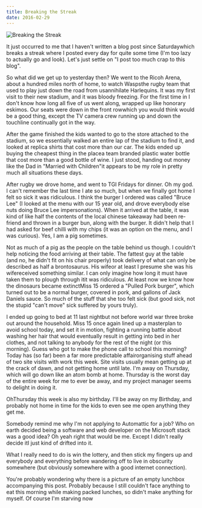 ```yaml
---
title: Breaking the Streak
date: 2016-02-29
---
```


![Breaking the Streak](https://source.unsplash.com/0gkw_9fy0eQ/1600x900)

It just occurred to me that I haven't written a blog post since Saturdaywhich breaks a streak where I posted every day for quite some time (I'm too lazy to actually go and look). Let's just settle on "I post too much crap to this blog".

So what did we get up to yesterday then? We went to the Ricoh Arena, about a hundred miles north of home, to watch Waspsthe rugby team that used to play just down the road from usannihilate Harlequins. It was my first visit to their new stadium, and it was bloody freezing. For the first time in I don't know how long all five of us went along, wrapped up like honorary eskimos. Our seats were down in the front rowwhich you would think would be a good thing, except the TV camera crew running up and down the touchline continually got in the way.

After the game finished the kids wanted to go to the store attached to the stadium, so we essentially walked an entire lap of the stadium to find it, and looked at replica shirts that cost more than our car. The kids ended up buying the cheapest thing in the placea team branded plastic water bottle that cost more than a good bottle of wine. I just stood, handing out money like the Dad in "Married with Children"it appears to be my role in pretty much all situations these days.

After rugby we drove home, and went to TGI Fridays for dinner. Oh my god. I can't remember the last time I ate so much, but when we finally got home I felt so sick it was ridiculous. I think the burger I ordered was called "Bruce Lee" (I looked at the menu with our 15 year old, and drove everybody else nuts doing Bruce Lee impersonations). When it arrived at the table, it was kind of like half the contents of the local chinese takeaway had been re-friend and thrown in a burger bun, along with the burger. It didn't help that I had asked for beef chilli with my chips (it was an option on the menu, and I was curious). Yes, I am a pig sometimes.

Not as much of a pig as the people on the table behind us though. I couldn't help noticing the food arriving at their table. The fattest guy at the table (and no, he didn't fit on his chair properly) took delivery of what can only be described as half a brontosaurus. His wifeor at least I presume she was his wifereceived something similar. I can only imagine how long it must have taken them to plough through itit was ridiculous. At least now we know how the dinosaurs became extinctMiss 15 ordered a "Pulled Pork burger", which turned out to be a normal burger, covered in pork, and gallons of Jack Daniels sauce. So much of the stuff that she too felt sick (but good sick, not the stupid "can't move" sick suffered by yours truly).

I ended up going to bed at 11 last nightbut not before world war three broke out around the household. Miss 15 once again lined up a masterplan to avoid school today, and set it in motion, fighting a running battle about washing her hair that would eventually result in getting into bed in her clothes, and not talking to anybody for the rest of the night (or this morning). Guess who got to make the phone call to school this morning?Today has (so far) been a far more predictable affairorganising stuff ahead of two site visits with work this week. Site visits usually mean getting up at the crack of dawn, and not getting home until late. I'm away on Thursday, which will go down like an atom bomb at home. Thursday is the worst day of the entire week for me to ever be away, and my project manager seems to delight in doing it.

OhThursday this week is also my birthday. I'll be away on my Birthday, and probably not home in time for the kids to even see me open anything they get me.

Somebody remind me why I'm not applying to Automattic for a job? Who on earth decided being a software and web developer on the Microsoft stack was a good idea? Oh yeah right that would be me. Except I didn't really decide itI just kind of drifted into it.

What I really need to do is win the lottery, and then stick my fingers up and everybody and everything before wandering off to live in obscurity somewhere (but obviously somewhere with a good internet connection).

You're probably wondering why there is a picture of an empty lunchbox accompanying this post. Probably because I still couldn't face anything to eat this morning while making packed lunches, so didn't make anything for myself. Of course I'm starving now